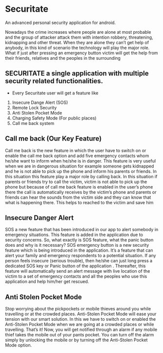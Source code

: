 # Securitate
An advanced personal security application for android.

Nowadays the crime increases where people are alone at most probable 
and the group of attacker attack them with intention robbery, threatening, 
kidnapping and other threat. When they are alone they can’t get help of 
anybody, in this kind of scenario the technology will play the major role. What 
if just after pressing an emergency button victim will get the help from their 
friends, relatives and the peoples in the surrounding

## SECURITATE a single application with multiple security related functionalities.

* Every Securitate user will get a feature like 
1. Insecure Dange Alert (SOS)
2. Remote Lock Security
3. Anti Stolen Pocket Mode
4. Charging Safety Mode (For public places)
5. Call me back system

## Call me back (Our Key Feature)
Call me back is the new feature in which the user have to switch on or 
enable the call me back option and add five emergency contacts whom he/she 
want to inform when he/she is in danger. 
This feature is very useful when we are in dangerous situation for 
example someone gets kidnapped and he is not able to pick up the phone and 
inform his parents or friends. In this situation this feature play a major role by 
calling back. In this situation if parents or friends try to call the victim, victim is 
not able to pick up the phone but because of call me back feature is enabled in 
the user’s phone there the call is automatically receives by the victim’s phone 
and parents or friends can hear the sounds from the victim side and they can 
know that what is happening there. This helps to reached to the victim and save 
him

## Insecure Danger Alert
SOS a new feature that has been introduced in our app to alert somebody 
in emergency situations. This feature is added in the application due 
to security concerns. So, what exactly is SOS feature, what the panic button 
does and why is it necessary?
SOS emergency button is a new security feature which is being 
introduced in the application. It’s a feature that can alert your family and 
emergency respondents to a potential situation.
If any person feels insecure (serious trouble), then he/she can just long 
press a dedicated SOS key or Panic button of the application . Thereafter, this 
feature will automatically send an alert message with live location of the victim 
to a set of emergency contacts and all the peoples who use this application and 
help him/her get rescued.

## Anti Stolen Pocket Mode
Stop worrying about the pickpockets or mobile thieves around you while 
travelling or at the crowded places. Anti-Stolen Pocket Mode will ease your 
tension with our smart solution. In this we have to switch on or enabled the 
Anti-Stolen Pocket Mode when we are going at a crowded places or while 
travelling.
That’s it! Now, you will get notified through an alarm if any mobile thief 
takes the mobile out of your pants pocket. You can turn off the alarm simply by 
unlocking the mobile or by turning off the Anti-Stolen Pocket Mode option.




